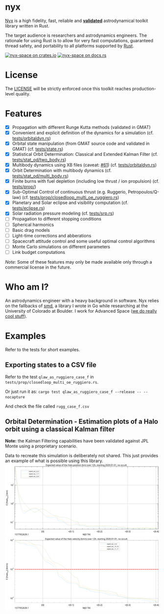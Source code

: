 # nyx
[Nyx](https://en.wikipedia.org/wiki/Nyx) is a high fidelity, fast, reliable and **[validated](./VALIDATION.md)** astrodynamical toolkit library written in Rust.

The target audience is researchers and astrodynamics engineers. The rationale for using Rust is to allow for very fast computations, guaranteed thread safety,
and portability to all platforms supported by [Rust](https://forge.rust-lang.org/platform-support.html).

[![nyx-space on crates.io][cratesio-image]][cratesio]
[![nyx-space on docs.rs][docsrs-image]][docsrs]

[cratesio-image]: https://img.shields.io/crates/v/nyx-space.svg
[cratesio]: https://crates.io/crates/nyx-space
[docsrs-image]: https://docs.rs/nyx-space/badge.svg
[docsrs]: https://docs.rs/nyx-space/

# License
The [LICENSE](./LICENSE) will be strictly enforced once this toolkit reaches production-level quality.

# Features
- [x] Propagation with different Runge Kutta methods (validated in GMAT)
- [x] Convenient and explicit definition of the dynamics for a simulation (cf. [tests/orbitaldyn.rs](tests/orbitaldyn.rs))
- [x] Orbital state manipulation (from GMAT source code and validated in GMAT) (cf. [tests/state.rs](tests/state.rs))
- [x] Statistical Orbit Determination: Classical and Extended Kalman Filter (cf. [tests/stat_od/two_body.rs](tests/stat_od/two_body.rs))
- [x] Multibody dynamics using XB files (caveat: [#61](https://gitlab.com/chrisrabotin/nyx/issues/61)) (cf. [tests/orbitaldyn.rs](tests/orbitaldyn.rs))
- [x] Orbit Determination with multibody dynamics (cf. [tests/stat_od/multi_body.rs](tests/stat_od/multi_body.rs))
- [x] Finite burns with fuel depletion (including low thrust / ion propulsion) (cf. [tests/prop/](tests/prop/))
- [x] Sub-Optimal Control of continuous thrust (e.g. Ruggerio, Petropoulos/Q-law) (cf. [tests/prop/closedloop_multi_oe_ruggiero.rs](tests/prop/closedloop_multi_oe_ruggiero.rs))
- [x] Planetary and Solar eclipse and visibility computation (cf. [tests/eclipse.rs](tests/eclipse.rs))
- [x] Solar radiation pressure modeling (cf. [tests/srp.rs](tests/srp.rs))
- [ ] Propagation to different stopping conditions
- [ ] Spherical harmonics
- [ ] Basic drag models
- [ ] Light-time corrections and abberations
- [ ] Spacecraft attitude control and some useful optimal control algorithms
- [ ] Monte Carlo simulations on different parameters
- [ ] Link budget computations

_Note:_ Some of these features may only be made available only through a commercial license in the future.

# Who am I?
An astrodynamics engineer with a heavy background in software. Nyx relies on the fallbacks of
[smd](https://github.com/ChristopherRabotin/smd), a library I wrote in Go while researching at the University
of Colorado at Boulder. I work for Advanced Space ([we do really cool stuff](http://advanced-space.com/)).

# Examples
Refer to the tests for short examples.

## Exporting states to a CSV file
Refer to the test `qlaw_as_ruggiero_case_f` in `tests/prop/closedloop_multi_oe_ruggiero.rs`.

Or just run it as:
`cargo test qlaw_as_ruggiero_case_f --release -- --nocapture`

And check the file called `rugg_case_f.csv`

## Orbital Determination - Estimation plots of a Halo orbit using a classical Kalman filter
**Note:** the Kalman Filtering capabilities have been validated against JPL Monte using a proprietary scenario.

Data to recreate this simulation is deliberately not shared. This just provides an example of what is possible using this library.
![Halo position covar](./data/halo_ckf_pos.png "E[Halo position]")
![Halo velocity covar](./data/halo_ckf_vel.png "E[Halo velocity]")